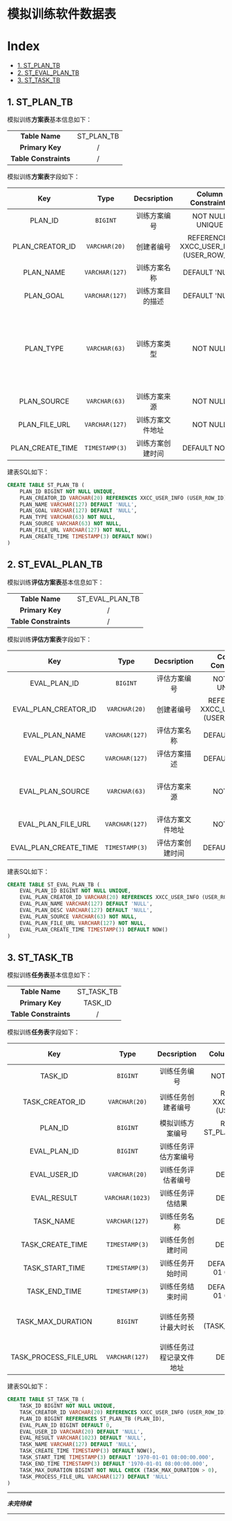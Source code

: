# 模拟训练软件数据表

# Index

- [1. ST_PLAN_TB](#1-st_plan_tb)
- [2. ST_EVAL_PLAN_TB](#2-st_eval_plan_tb)
- [3. ST_TASK_TB](#3-st_task_tb)

## 1. ST_PLAN_TB

模拟训练**方案表**基本信息如下：

|  |  |
| :-: | :-: |
| **Table Name** | ST_PLAN_TB |
| **Primary Key** | / |
| **Table Constraints** | / |

模拟训练**方案表**字段如下：

| Key | Type | Decsription| Column Constraints | Optional Value | Unit of Measure |
| :-: | :-: | :-: | :-: | :-: | :-: |
| PLAN_ID | `BIGINT` | 训练方案编号 | NOT NULL UNIQUE | / | / |
| PLAN_CREATOR_ID | `VARCHAR(20)` | 创建者编号 | REFERENCES XXCC_USER_INFO (USER_ROW_ID) | / | / |
| PLAN_NAME | `VARCHAR(127)` | 训练方案名称 | DEFAULT 'NULL' | / | / |
| PLAN_GOAL | `VARCHAR(127)` | 训练方案目的描述 | DEFAULT 'NULL' | / | / |
| PLAN_TYPE | `VARCHAR(63)` | 训练方案类型 | NOT NULL |  `MULTI_POST_REAL_TARGET`: 多哨所真实目标<br>`SINGLE_POST_REAL_TARGET`: 单哨所真实目标<br>`SINGLE_POST_VIRTUAL_RAND_TARGET`: 单哨所虚拟随机目标<br>`SINGLE_POST_VIRTUAL_GENE_TARGET`: 单哨所虚拟生成目标 | / |
| PLAN_SOURCE | `VARCHAR(63)` | 训练方案来源 | NOT NULL | `CMD_CENTER_<id>`: 指挥中心编号<br>`POST_<id>`: 哨所编号 | / |
| PLAN_FILE_URL | `VARCHAR(127)` | 训练方案文件地址 | NOT NULL | / | / |
| PLAN_CREATE_TIME | `TIMESTAMP(3)` | 训练方案创建时间 | DEFAULT NOW() | / | / |

建表SQL如下：

```sql
CREATE TABLE ST_PLAN_TB (
    PLAN_ID BIGINT NOT NULL UNIQUE,
    PLAN_CREATOR_ID VARCHAR(20) REFERENCES XXCC_USER_INFO (USER_ROW_ID),
    PLAN_NAME VARCHAR(127) DEFAULT 'NULL',
    PLAN_GOAL VARCHAR(127) DEFAULT 'NULL',
    PLAN_TYPE VARCHAR(63) NOT NULL,
    PLAN_SOURCE VARCHAR(63) NOT NULL,
    PLAN_FILE_URL VARCHAR(127) NOT NULL,
    PLAN_CREATE_TIME TIMESTAMP(3) DEFAULT NOW()
)
```

## 2. ST_EVAL_PLAN_TB

模拟训练**评估方案表**基本信息如下：

|  |  |
| :-: | :-: |
| **Table Name** | ST_EVAL_PLAN_TB |
| **Primary Key** | / |
| **Table Constraints** | / |

模拟训练**评估方案表**字段如下：

| Key | Type | Decsription| Column Constraints | Optional Value | Unit of Measure |
| :-: | :-: | :-: | :-: | :-: | :-: |
| EVAL_PLAN_ID | `BIGINT` | 评估方案编号 | NOT NULL UNIQUE | / | / |
| EVAL_PLAN_CREATOR_ID | `VARCHAR(20)` | 创建者编号 | REFERENCES XXCC_USER_INFO (USER_ROW_ID) | / | / |
| EVAL_PLAN_NAME | `VARCHAR(127)` | 评估方案名称 | DEFAULT 'NULL' | / | / |
| EVAL_PLAN_DESC | `VARCHAR(127)` | 评估方案描述 | DEFAULT 'NULL' | / | / |
| EVAL_PLAN_SOURCE | `VARCHAR(63)` | 评估方案来源 | NOT NULL | `CMD_CENTER_<id>`: 指挥中心编号<br>`POST_<id>`: 哨所编号 | / |
| EVAL_PLAN_FILE_URL | `VARCHAR(127)` | 评估方案文件地址 | NOT NULL | / | / |
| EVAL_PLAN_CREATE_TIME | `TIMESTAMP(3)` | 评估方案创建时间 | DEFAULT NOW() | / | / |


建表SQL如下：

```sql
CREATE TABLE ST_EVAL_PLAN_TB (
    EVAL_PLAN_ID BIGINT NOT NULL UNIQUE,
    EVAL_PLAN_CREATOR_ID VARCHAR(20) REFERENCES XXCC_USER_INFO (USER_ROW_ID),
    EVAL_PLAN_NAME VARCHAR(127) DEFAULT 'NULL',
    EVAL_PLAN_DESC VARCHAR(127) DEFAULT 'NULL',
    EVAL_PLAN_SOURCE VARCHAR(63) NOT NULL,
    EVAL_PLAN_FILE_URL VARCHAR(127) NOT NULL,
    EVAL_PLAN_CREATE_TIME TIMESTAMP(3) DEFAULT NOW()
)
```

## 3. ST_TASK_TB

模拟训练**任务表**基本信息如下：

|  |  |
| :-: | :-: |
| **Table Name** | ST_TASK_TB |
| **Primary Key** | TASK_ID |
| **Table Constraints** | / |

模拟训练**任务表**字段如下：

| Key | Type | Decsription| Column Constraints | Optional Value | Unit of Measure |
| :-: | :-: | :-: | :-: | :-: | :-: |
| TASK_ID | `BIGINT` | 训练任务编号 | NOT NULL UNIQUE | / | / |
| TASK_CREATOR_ID | `VARCHAR(20)` | 训练任务创建者编号 | REFERENCES XXCC_USER_INFO (USER_ROW_ID) | / | / |
| PLAN_ID | `BIGINT` | 模拟训练方案编号 | REFERENCES ST_PLAN_TB (PLAN_ID) | / | / |
| EVAL_PLAN_ID | `BIGINT` | 训练任务评估方案编号 | DEFAULT 0 | / | / |
| EVAL_USER_ID | `VARCHAR(20)` | 训练任务评估者编号 | DEFAULT 'NULL' | / | / |
| EVAL_RESULT | `VARCHAR(1023)` | 训练任务评估结果 | DEFAULT 'NULL' | / | / |
| TASK_NAME | `VARCHAR(127)` | 训练任务名称 | DEFAULT 'NULL' | / | / |
| TASK_CREATE_TIME | `TIMESTAMP(3)` | 训练任务创建时间 | DEFAULT NOW() | / | / |
| TASK_START_TIME | `TIMESTAMP(3)` | 训练任务开始时间 | DEFAULT '1970-01-01 08:00:00.000' | / | / |
| TASK_END_TIME | `TIMESTAMP(3)` | 训练任务结束时间 | DEFAULT '1970-01-01 08:00:00.000' | / | / |
| TASK_MAX_DURATION | `BIGINT` | 训练任务预计最大时长 | NOT NULL<br>CHECK (TASK_MAX_DURATION > 0) | / | 1秒钟 |
| TASK_PROCESS_FILE_URL | `VARCHAR(127)` | 训练任务过程记录文件地址 | DEFAULT 'NULL' | / | / |

建表SQL如下：

```sql
CREATE TABLE ST_TASK_TB (
    TASK_ID BIGINT NOT NULL UNIQUE,
    TASK_CREATOR_ID VARCHAR(20) REFERENCES XXCC_USER_INFO (USER_ROW_ID),
    PLAN_ID BIGINT REFERENCES ST_PLAN_TB (PLAN_ID),
    EVAL_PLAN_ID BIGINT DEFAULT 0,
    EVAL_USER_ID VARCHAR(20) DEFAULT 'NULL',
    EVAL_RESULT VARCHAR(1023) DEFAULT 'NULL',
    TASK_NAME VARCHAR(127) DEFAULT 'NULL',
    TASK_CREATE_TIME TIMESTAMP(3) DEFAULT NOW(),
    TASK_START_TIME TIMESTAMP(3) DEFAULT '1970-01-01 08:00:00.000',
    TASK_END_TIME TIMESTAMP(3) DEFAULT '1970-01-01 08:00:00.000',
    TASK_MAX_DURATION BIGINT NOT NULL CHECK (TASK_MAX_DURATION > 0),
    TASK_PROCESS_FILE_URL VARCHAR(127) DEFAULT 'NULL'
)
```

---

***未完待续***

---